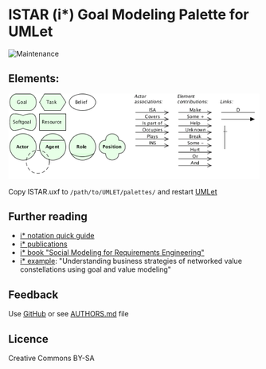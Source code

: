 # ISTAR (i\*) Goal Modeling Palette for UMLet 

![Maintenance](https://img.shields.io/maintenance/yes/2012.svg)


## Elements:

![Palette](ISTAR-20120127.png)

Copy ISTAR.uxf to `/path/to/UMLET/palettes/` and restart [UMLet](https://umlet.com)


## Further reading

- [i* notation quick guide](http://istar.rwth-aachen.de/tiki-index.php?page=iStarQuickGuide)
- [i* publications](http://istar.rwth-aachen.de/tiki-index.php?page=Publications)
- [i* book "Social Modeling for Requirements Engineering"](https://www.amazon.de/dp/0262240556)
- [i* example](https://pdfs.semanticscholar.org/949f/9eedefd5df45f45338110a35c3f2175e7c88.pdf): "Understanding business strategies of networked value constellations using goal and value modeling"


## Feedback

Use [GitHub](https://github.com/andre-st/umlet-palettes/issues) or see [AUTHORS.md](AUTHORS.md) file


## Licence

Creative Commons BY-SA
